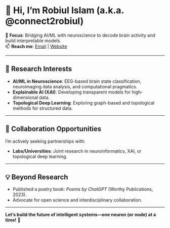 # 👋 Hi, I’m Robiul Islam (a.k.a. @connect2robiul)  


🔭 **Focus**: Bridging AI/ML with neuroscience to decode brain activity and build interpretable models.  
📫 **Reach me**: [Email](mailto:r_islam@live.com) | [Website](https://linktr.ee/connect2robiul)  

---

## 🧠 **Research Interests**  
- **AI/ML in Neuroscience**: EEG-based brain state classification, neuroimaging data analysis, and computational pragmatics.  
- **Explainable AI (XAI)**: Developing transparent models for high-dimensional data.  
- **Topological Deep Learning**: Exploring graph-based and topological methods for structured data.  



---

## 🌱 **Collaboration Opportunities**  
I’m actively seeking partnerships with:  
- **Labs/Universities**: Joint research in neuroinformatics, XAI, or topological deep learning.   



---

## 💡 **Beyond Research**  
- Published a poetry book: *Poems by ChatGPT* (Worthy Publications, 2023).  
- Advocate for open science and interdisciplinary collaboration.  

--- 
**Let’s build the future of intelligent systems—one neuron (or node) at a time!** 🌟  

